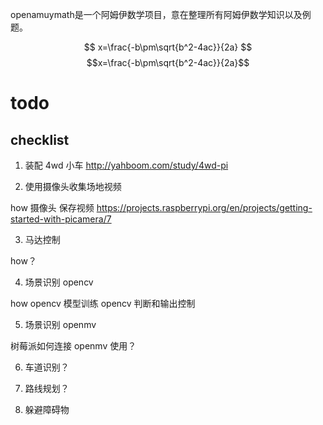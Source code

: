 openamuymath是一个阿姆伊数学项目，意在整理所有阿姆伊数学知识以及例题。

<script type="text/javascript" src="http://cdn.mathjax.org/mathjax/latest/MathJax.js?config=default"></script>
$$ x=\frac{-b\pm\sqrt{b^2-4ac}}{2a} $$ $$x=\frac{-b\pm\sqrt{b^2-4ac}}{2a}$$

# todo

## checklist

1. 装配 4wd 小车 
http://yahboom.com/study/4wd-pi

2. 使用摄像头收集场地视频

how
摄像头 保存视频
https://projects.raspberrypi.org/en/projects/getting-started-with-picamera/7

3. 马达控制

how？

4. 场景识别 opencv

how
opencv  模型训练
opencv  判断和输出控制

5. 场景识别 openmv

树莓派如何连接 openmv 使用？

6. 车道识别？

7. 路线规划？

8. 躲避障碍物

